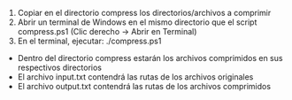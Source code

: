 1. Copiar en el directorio compress los directorios/archivos a comprimir
2. Abrir un terminal de Windows en el mismo directorio que el script compress.ps1 (Clic derecho -> Abrir en Terminal)
3. En el terminal, ejecutar: ./compress.ps1

- Dentro del directorio compress estarán los archivos comprimidos en sus respectivos directorios
- El archivo input.txt contendrá las rutas de los archivos originales
- El archivo output.txt contendrá las rutas de los archivos comprimidos